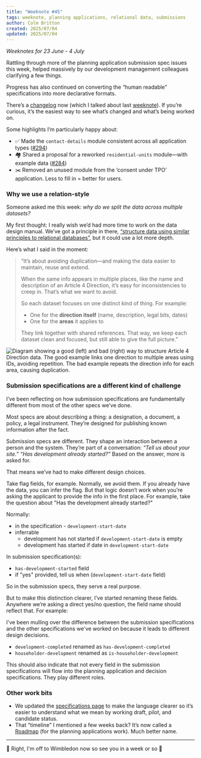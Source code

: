 ```yaml
---
title: "Weeknote #45"
tags: weeknote, planning applications, relational data, submissions
author: Colm Britton
created: 2025/07/04
updated: 2025/07/04
---
```


_Weeknotes for 23 June - 4 July_

Rattling through more of the planning application submission spec issues this week, helped massively by our development management colleagues clarifying a few things.

Progress has also continued on converting the “human readable” specifications into more declarative formats.

There’s a [changelog](https://github.com/digital-land/planning-application-data-specification/blob/main/CHANGELOG.md) now (which I talked about last [weeknote](/notes/weeknote/weeknote-44)). If you’re curious, it’s the easiest way to see what’s changed and what’s being worked on.

Some highlights I’m particularly happy about:

- ✅ Made the `contact-details` module consistent across all application types ([#294](https://github.com/digital-land/planning-application-data-specification/issues/294))
- 🏘️ Shared a proposal for a reworked `residential-units` module—with example data ([#284](https://github.com/digital-land/planning-application-data-specification/issues/284#issuecomment-3004494887))
- ✂️ Removed an unused module from the ‘consent under TPO’ application. Less to fill in = better for users.

### Why we use a relation-style

Someone asked me this week: _why do we split the data across multiple datasets?_

My first thought: I really wish we’d had more time to work on the data design manual. We’ve got a principle in there, [“structure data using similar principles to relational databases”](https://standards.planning-data.dev/principles/#structure-data-using-similar-principles-to-relational-databases), but it could use a lot more depth.

Here’s what I said in the moment:


> “It’s about avoiding duplication—and making the data easier to maintain, reuse and extend.
> 
> When the same info appears in multiple places, like the name and description of an Article 4 Direction, it’s easy for inconsistencies to creep in. That’s what we want to avoid.
> 
> So each dataset focuses on one distinct kind of thing. For example:
>   * One for the **direction itself** (name, description, legal bits, dates)
>   * One for the **areas** it applies to
> 
> They link together with shared references. That way, we keep each dataset clean and focused, but still able to give the full picture.”

![Diagram showing a good (left) and bad (right) way to structure Article 4 Direction data. The good example links one direction to multiple areas using IDs, avoiding repetition. The bad example repeats the direction info for each area, causing duplication.](/static/images/notes/images/work/explainer-relational-data.png)

### Submission specifications are a different kind of challenge

I’ve been reflecting on how submission specifications are fundamentally different from most of the other specs we’ve done.

Most specs are about describing a thing: a designation, a document, a policy, a legal instrument. They’re designed for publishing known information after the fact.

Submission specs are different. They shape an interaction between a person and the system. They’re part of a conversation: _“Tell us about your site.”_ _“Has development already started?”_ Based on the answer, more is asked for.

That means we’ve had to make different design choices.

Take flag fields, for example. Normally, we avoid them. If you already have the data, you can infer the flag. But that logic doesn’t work when you’re asking the applicant to provide the info in the first place. For example, take the question about "Has the development already started?"

Normally:

* in the specification - `development-start-date`
* inferrable 
	* development has not started if `development-start-date` is empty
	* development has started if date in `development-start-date`

In submission specification(s):

* `has-development-started` field
* if "yes" provided, tell us when (`development-start-date` field)

So in the submission specs, they serve a real purpose.

But to make this distinction clearer, I’ve started renaming these fields. Anywhere we’re asking a direct yes/no question, the field name should reflect that. For example:

I've been mulling over the difference between the submission specifications and the other specifications we've worked on because it leads to different design decisions.

- `development-completed` renamed as `has-development-completed`
- `householder-development` renamed as `is-householder-development`

This should also indicate that not every field in the submission specifications will flow into the planning application and decision specifications. They play different roles.

### Other work bits

- We updated the [specifications page](https://design.planning.data.gov.uk/specifications) to make the language clearer so it’s easier to understand what we mean by working draft, pilot, and candidate status.
- That “timeline” I mentioned a few weeks back? It’s now called a [Roadmap](https://design.planning.data.gov.uk/project/planning-applications/roadmap) (for the planning applications work). Much better name. 

---

🎾 Right, I'm off to Wimbledon now so see you in a week or so 🎾

